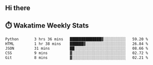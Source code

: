 ## Hi there


## ⏱️ Wakatime Weekly Stats

<!--START_SECTION:waka-->

```txt
Python       3 hrs 36 mins   ██████████████▓░░░░░░░░░░   59.20 %
HTML         1 hr 38 mins    ██████▓░░░░░░░░░░░░░░░░░░   26.84 %
JSON         31 mins         ██░░░░░░░░░░░░░░░░░░░░░░░   08.66 %
CSS          9 mins          ▓░░░░░░░░░░░░░░░░░░░░░░░░   02.72 %
Git          8 mins          ▓░░░░░░░░░░░░░░░░░░░░░░░░   02.21 %
```

<!--END_SECTION:waka-->


<!--
**New-Obscurity/New-Obscurity** is a ✨ _special_ ✨ repository because its `README.md` (this file) appears on your GitHub profile.

Here are some ideas to get you started:

- 🔭 I’m currently working on ...
- 🌱 I’m currently learning ...
- 👯 I’m looking to collaborate on ...
- 🤔 I’m looking for help with ...
- 💬 Ask me about ...
- 📫 How to reach me: ...
- 😄 Pronouns: ...
- ⚡ Fun fact: ...
-->
